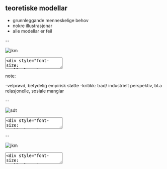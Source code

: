 ## teoretiske modellar

- grunnleggande menneskelige behov 
- nokre illustrasjonar
- alle modellar er feil

--

![jkm](../../common-topics/jkm.png)

<textarea><div style="font-size: small">lesetips: Skaug et al, 2020, k.2.2.2, 					
        <a href="https://hdl.handle.net/11250/2731202">https://hdl.handle.net/11250/2731202</a>
    </div>
</textarea>					

note:

-velprøvd, betydelig empirisk støtte
-kritikk: trad/ industrielt perspektiv, bl.a relasjonelle, sosiale manglar

--

![sdt](../../common-topics/sdt.png)

<textarea><div style="font-size: small">lesetips: Skaug et al, 2020, k.2.2.3, 					
        <a href="https://hdl.handle.net/11250/2731202">https://hdl.handle.net/11250/2731202</a>
    </div>
</textarea>					

--

![jkm](../../common-topics/autonom.png)

<textarea><div style="font-size: small">lesetips: Skaug et al, 2020, k.2.2.3, 					
        <a href="https://hdl.handle.net/11250/2731202">https://hdl.handle.net/11250/2731202</a>
    </div>
</textarea>					

